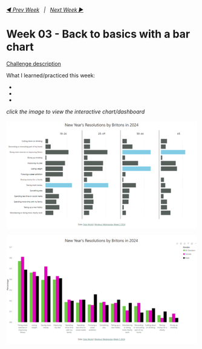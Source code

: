<h6><a href="../Week_2/README.md">◀  Prev Week</a>&nbsp;&nbsp;&nbsp;|&nbsp;&nbsp;&nbsp;<a href="../Week_4/README.md">Next Week  ▶</a></h6>

# Week 03 - Back to basics with a bar chart

[Challenge description](https://workout-wednesday.com/pbi-2024-w03/)

What I learned/practiced this week:

-
-
-

<i>click the image to view the interactive chart/dashboard</i><br>
<br>
<a href="https://app.powerbi.com/view?r=eyJrIjoiYWI0YWU1NDMtOTkyYy00ZmZhLThiNmEtZDRhNzQ1NzM0NmYzIiwidCI6ImNlZjk5OTUzLWM0OTYtNGE4MS1iMDYxLTNlYmU1ODRjY2ZjYy" target="_blank">
<img src="PBI WoW 2024 wk 3 a.png?raw=true" alt="PowerBI Chart/Dashboard">
</a>

<a href="[preppin-data-YYYY-WW.py](https://app.powerbi.com/view?r=eyJrIjoiYWI0YWU1NDMtOTkyYy00ZmZhLThiNmEtZDRhNzQ1NzM0NmYzIiwidCI6ImNlZjk5OTUzLWM0OTYtNGE4MS1iMDYxLTNlYmU1ODRjY2ZjYyIsImMiOjh9)" target="_blank">
<img src="PBI WoW 2024 wk 3 b.png?raw=true" alt="PowerBI Chart/Dashboard">
</a>
